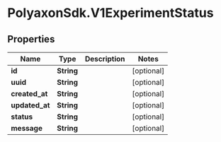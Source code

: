 # PolyaxonSdk.V1ExperimentStatus

## Properties
Name | Type | Description | Notes
------------ | ------------- | ------------- | -------------
**id** | **String** |  | [optional] 
**uuid** | **String** |  | [optional] 
**created_at** | **String** |  | [optional] 
**updated_at** | **String** |  | [optional] 
**status** | **String** |  | [optional] 
**message** | **String** |  | [optional] 


